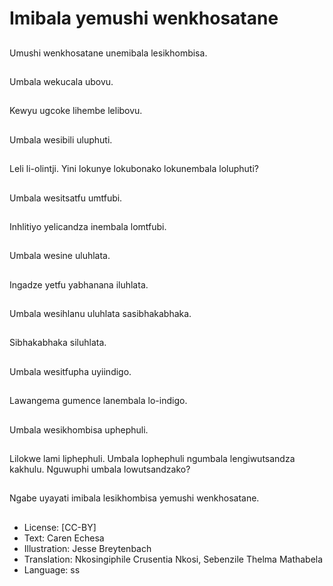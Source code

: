 # Imibala yemushi wenkhosatane

##
Umushi wenkhosatane
unemibala
lesikhombisa.

##
Umbala wekucala
ubovu.

##
Kewyu ugcoke lihembe
lelibovu.

##
Umbala wesibili
uluphuti.

##
Leli li-olintji.
Yini lokunye lokubonako
lokunembala loluphuti?

##
Umbala wesitsatfu
umtfubi.

##
Inhlitiyo yelicandza
inembala lomtfubi.

##
Umbala wesine
uluhlata.

##
Ingadze yetfu
yabhanana iluhlata.

##
Umbala wesihlanu
uluhlata
sasibhakabhaka.

##
Sibhakabhaka siluhlata.

##
Umbala wesitfupha uyiindigo.

##
Lawangema gumence
lanembala lo-indigo.

##
Umbala wesikhombisa
uphephuli.

##
Lilokwe lami liphephuli.
Umbala lophephuli
ngumbala
lengiwutsandza
kakhulu.
Nguwuphi umbala
lowutsandzako?

##
Ngabe uyayati imibala
lesikhombisa yemushi
wenkhosatane.

##
* License: [CC-BY]
* Text: Caren Echesa
* Illustration: Jesse Breytenbach
* Translation: Nkosingiphile Crusentia Nkosi, Sebenzile Thelma Mathabela
* Language: ss
